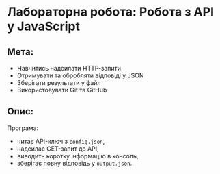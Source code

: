 # Лабораторна робота: Робота з API у JavaScript

## Мета:
- Навчитись надсилати HTTP-запити
- Отримувати та обробляти відповіді у JSON
- Зберігати результати у файл
- Використовувати Git та GitHub

## Опис:
Програма:
- читає API-ключ з `config.json`,
- надсилає GET-запит до API,
- виводить коротку інформацію в консоль,
- зберігає повну відповідь у `output.json`.
